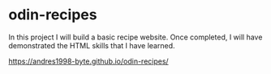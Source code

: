 # odin-recipes

In this project I will build a basic recipe website. Once completed, I will have demonstrated the HTML skills that I have learned.

https://andres1998-byte.github.io/odin-recipes/

